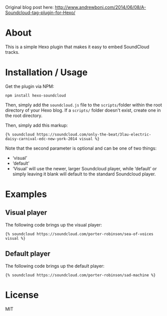 Original blog post here: http://www.andrewboni.com/2014/06/08/A-Soundcloud-tag-plugin-for-Hexo/

# About
This is a simple Hexo plugin that makes it easy to embed SoundCloud tracks.

# Installation / Usage
Get the plugin via NPM:
```
npm install hexo-soundcloud
```

Then, simply add the `soundcloud.js` file to the `scripts/`folder within the root directory of your Hexo blog. If a `scripts/` folder doesn't exist, create one in the root directory.

Then, simply add this markup:

```
{% soundcloud https://soundcloud.com/only-the-beat/3lau-electric-daisy-carnival-edc-new-york-2014 visual %}
```
Note that the second parameter is optional and can be one of two things:

- ‘visual’
- ‘default’
- ‘Visual’ will use the newer, larger Soundcloud player, while ‘default’ or simply leaving it blank will default to the standard Soundcloud player.

# Examples
## Visual player
The following code brings up the visual player:
```
{% soundcloud https://soundcloud.com/porter-robinson/sea-of-voices visual %}
```

## Default player
The following code brings up the default player:
```
{% soundcloud https://soundcloud.com/porter-robinson/sad-machine %}
```
# License
MIT
